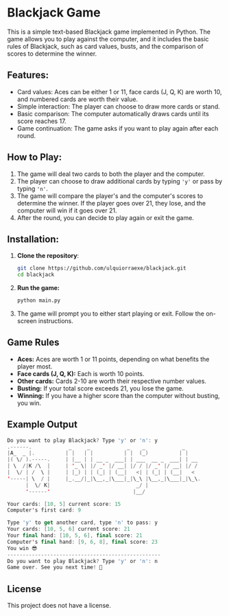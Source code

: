 # Blackjack Game

This is a simple text-based Blackjack game implemented in Python. The game allows you to play against the computer, and it includes the basic rules of Blackjack, such as card values, busts, and the comparison of scores to determine the winner.

## Features:
- Card values: Aces can be either 1 or 11, face cards (J, Q, K) are worth 10, and numbered cards are worth their value.
- Simple interaction: The player can choose to draw more cards or stand.
- Basic comparison: The computer automatically draws cards until its score reaches 17.
- Game continuation: The game asks if you want to play again after each round.

## How to Play:
1. The game will deal two cards to both the player and the computer.
2. The player can choose to draw additional cards by typing `'y'` or pass by typing `'n'`.
3. The game will compare the player's and the computer's scores to determine the winner. If the player goes over 21, they lose, and the computer will win if it goes over 21.
4. After the round, you can decide to play again or exit the game.

## Installation:

1. **Clone the repository**:

   ```bash
   git clone https://github.com/ulquiorraexe/blackjack.git
   cd blackjack

2. **Run the game:**

   ```bash
   python main.py

3. The game will prompt you to either start playing or exit. Follow the on-screen instructions.

## Game Rules

  - **Aces:** Aces are worth 1 or 11 points, depending on what benefits the player most.
  - **Face cards (J, Q, K):** Each is worth 10 points.
  - **Other cards:** Cards 2-10 are worth their respective number values.
  - **Busting:** If your total score exceeds 21, you lose the game.
  - **Winning:** If you have a higher score than the computer without busting, you win.

## Example Output

```swift
Do you want to play Blackjack? Type 'y' or 'n': y
.------.            _     _            _    _            _    
|A_  _ |.          | |   | |          | |  (_)          | |   
|( \/ ).-----.     | |__ | | __ _  ___| | ___  __ _  ___| | __
| \  /|K /\  |     | '_ \| |/ _' |/ __| |/ / |/ _' |/ __| |/ /
|  \/ | /  \ |     | |_) | | (_| | (__|   <| | (_| | (__|   <
'-----| \  / |     |_.__/|_|\__,_|\___|_|\_\ |\__,_|\___|_|\_\.
      |  \/ K|                            _/ |                
      '------'                           |__/                 

Your cards: [10, 5] current score: 15
Computer's first card: 9

Type 'y' to get another card, type 'n' to pass: y
Your cards: [10, 5, 6] current score: 21
Your final hand: [10, 5, 6], final score: 21
Computer's final hand: [9, 6, 8], final score: 23
You win 😎
--------------------------------------------------
Do you want to play Blackjack? Type 'y' or 'n': n
Game over. See you next time! 👋
```

## License

This project does not have a license.
